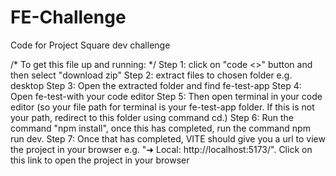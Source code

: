 # FE-Challenge
 Code for Project Square dev challenge
 
/* To get this file up and running: */
Step 1: click on "code <>" button and then select "download zip"
Step 2: extract files to chosen folder e.g. desktop
Step 3: Open the extracted folder and find fe-test-app
Step 4: Open fe-test-with your code editor
Step 5: Then open terminal in your code editor (so your file path for terminal is your fe-test-app folder. If this is not your path, redirect to this folder using command cd.)
Step 6: Run the command "npm install", once this has completed, run the command npm run dev.
Step 7: Once that has completed, VITE should give you a url to view the project in your browser e.g. "➜  Local:   http://localhost:5173/". Click on this link to open the project in your browser
